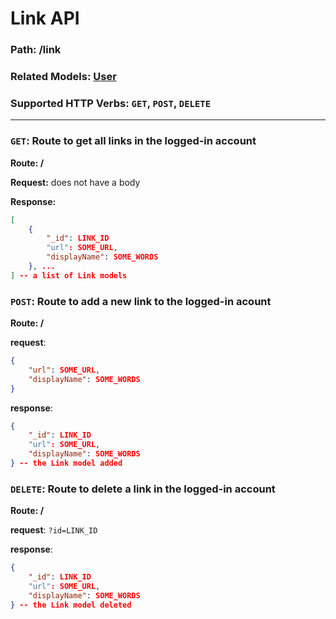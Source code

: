 # Link API
### Path: /link
### Related Models: [User](../models/user.js)
### Supported HTTP Verbs: ```GET```, ```POST```, ```DELETE```
---
### ```GET```: Route to get all links in the logged-in account
**Route: /**

**Request:** does not have a body

**Response:**
```json
[
    {
        "_id": LINK_ID
        "url": SOME_URL,
        "displayName": SOME_WORDS
    }, ...
] -- a list of Link models
```

### ```POST```: Route to add a new link to the logged-in acount
**Route: /**

**request**:
```json
{
    "url": SOME_URL,
    "displayName": SOME_WORDS
}
```

**response**:
```json
{
    "_id": LINK_ID
    "url": SOME_URL,
    "displayName": SOME_WORDS
} -- the Link model added
```

### ```DELETE```: Route to delete a link in the logged-in account
**Route: /**

**request**: ```?id=LINK_ID```

**response**:
```json
{
    "_id": LINK_ID
    "url": SOME_URL,
    "displayName": SOME_WORDS
} -- the Link model deleted
```